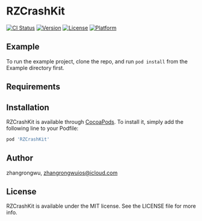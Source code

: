 # RZCrashKit

[![CI Status](https://img.shields.io/travis/zhangrongwu/RZCrashKit.svg?style=flat)](https://travis-ci.org/zhangrongwu/RZCrashKit)
[![Version](https://img.shields.io/cocoapods/v/RZCrashKit.svg?style=flat)](https://cocoapods.org/pods/RZCrashKit)
[![License](https://img.shields.io/cocoapods/l/RZCrashKit.svg?style=flat)](https://cocoapods.org/pods/RZCrashKit)
[![Platform](https://img.shields.io/cocoapods/p/RZCrashKit.svg?style=flat)](https://cocoapods.org/pods/RZCrashKit)

## Example

To run the example project, clone the repo, and run `pod install` from the Example directory first.

## Requirements

## Installation

RZCrashKit is available through [CocoaPods](https://cocoapods.org). To install
it, simply add the following line to your Podfile:

```ruby
pod 'RZCrashKit'
```

## Author

zhangrongwu, zhangrongwuios@icloud.com

## License

RZCrashKit is available under the MIT license. See the LICENSE file for more info.
